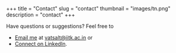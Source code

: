 +++
title = "Contact"
slug = "contact"
thumbnail = "images/tn.png"
description = "contact"
+++


Have questions or suggestions? Feel free to 

* [Email me](mailto:vatsalt@iitk.ac.in) at vatsalt@iitk.ac.in or 
* [Connect on LinkedIn](https://linkedin.com/in/vatsalyatandon).


